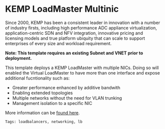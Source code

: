 # KEMP LoadMaster Multinic

Since 2000, KEMP has been a consistent leader in innovation with a number of industry firsts, including high performance ADC appliance virtualization, application-centric SDN and NFV integration, innovative pricing and licensing models and true platform ubiquity that can scale to support enterprises of every size and workload requirement.

**Note: This template requires an existing Subnet and VNET prior to deployment.**

This template deploys a KEMP LoadMaster with multiple NICs. Doing so will enabled the Virtual LoadMaster to have more than one interface and expose additional fucntionality such as:

* Greater performance enhanced by additive bandwith 
* Enabling extended topologies 
* Multiple networks without the need for VLAN trunking
* Management isolation to a specific NIC

More information can be [found here](https://kemptechnologies.com/solutions/microsoft-load-balancing/loadmaster-azure/).

``Tags: loadbalancers, networking, lb``
